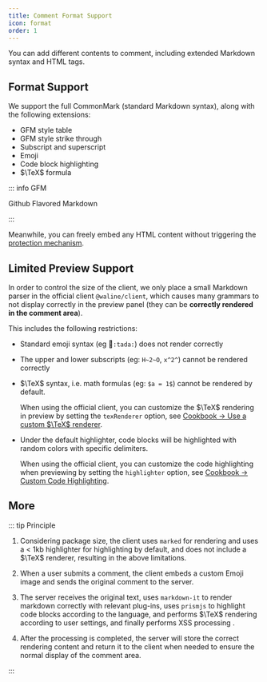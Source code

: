 ```yaml
---
title: Comment Format Support
icon: format
order: 1
---
```


You can add different contents to comment, including extended Markdown syntax and HTML tags.

<!-- more -->

## Format Support

We support the full CommonMark (standard Markdown syntax), along with the following extensions:

- GFM style table
- GFM style strike through
- Subscript and superscript
- Emoji
- Code block highlighting
- $\TeX$ formula

::: info GFM

Github Flavored Markdown

:::

Meanwhile, you can freely embed any HTML content without triggering the [protection mechanism](./safety.md#comment-security).

## Limited Preview Support

In order to control the size of the client, we only place a small Markdown parser in the official client `@waline/client`, which causes many grammars to not display correctly in the preview panel (they can be **correctly rendered in the comment area**).

This includes the following restrictions:

- Standard emoji syntax (eg :tada:`:tada:`) does not render correctly

- The upper and lower subscripts (eg: `H~2~O`, `x^2^`) cannot be rendered correctly

- $\TeX$ syntax, i.e. math formulas (eg: `$a = 1$`) cannot be rendered by default.

  When using the official client, you can customize the $\TeX$ rendering in preview by setting the `texRenderer` option, see [Cookbook → Use a custom $\TeX$ renderer](../../cookbook/customize/tex-renderer.md).

- Under the default highlighter, code blocks will be highlighted with random colors with specific delimiters.

  When using the official client, you can customize the code highlighting when previewing by setting the `highlighter` option, see [Cookbook → Custom Code Highlighting](../../cookbook/customize/highlighter.md).

## More

::: tip Principle

1. Considering package size, the client uses `marked` for rendering and uses a < 1kb highlighter for highlighting by default, and does not include a $\TeX$ renderer, resulting in the above limitations.

1. When a user submits a comment, the client embeds a custom Emoji image and sends the original comment to the server.

1. The server receives the original text, uses `markdown-it` to render markdown correctly with relevant plug-ins, uses `prismjs` to highlight code blocks according to the language, and performs $\TeX$ rendering according to user settings, and finally performs XSS processing .

1. After the processing is completed, the server will store the correct rendering content and return it to the client when needed to ensure the normal display of the comment area.

:::

